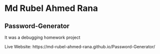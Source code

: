 # Md Rubel Ahmed Rana
## Password-Generator
<p>It was a  debugging homework project</p>
Live Website: https://md-rubel-ahmed-rana.github.io/Password-Generator/
